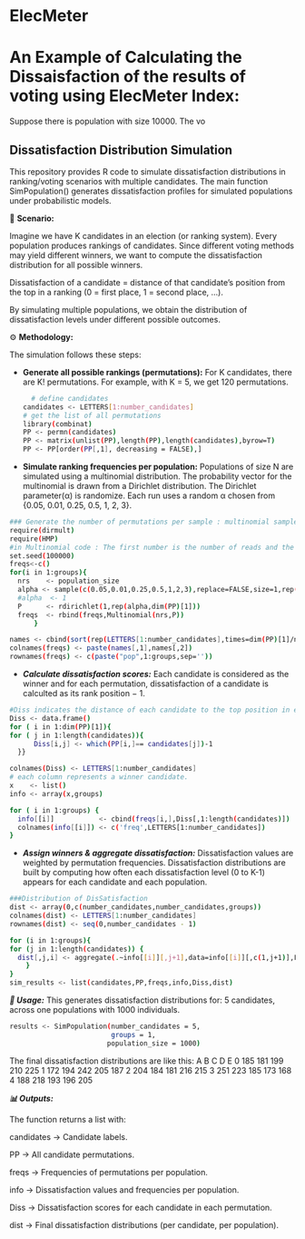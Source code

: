 # ElecMeter

# An Example of Calculating the Dissaisfaction of the results of voting using ElecMeter Index:
Suppose there is population with size 10000. The vo


## Dissatisfaction Distribution Simulation

This repository provides R code to simulate dissatisfaction distributions in ranking/voting scenarios with multiple candidates. The main function SimPopulation() generates dissatisfaction profiles for simulated populations under probabilistic models.

📖 **Scenario:**

Imagine we have K candidates in an election (or ranking system). Every population produces rankings of candidates. Since different voting methods may yield different winners, we want to compute the dissatisfaction distribution for all possible winners.

Dissatisfaction of a candidate = distance of that candidate’s position from the top in a ranking (0 = first place, 1 = second place, …).

By simulating multiple populations, we obtain the distribution of dissatisfaction levels under different possible outcomes.

⚙️ **Methodology:**

The simulation follows these steps:

- **Generate all possible rankings (permutations):** For K candidates, there are K! permutations. For example, with K = 5, we get 120 permutations.
  ```bash
    # define candidates
  candidates <- LETTERS[1:number_candidates]
  # get the list of all permutations
  library(combinat)
  PP <- permn(candidates)
  PP <- matrix(unlist(PP),length(PP),length(candidates),byrow=T)
  PP <- PP[order(PP[,1], decreasing = FALSE),]
  ```
- **Simulate ranking frequencies per population:** Populations of size N are simulated using a multinomial distribution.
The probability vector for the multinomial is drawn from a Dirichlet distribution. The Dirichlet parameter(α) is randomize. Each run uses a random α chosen from {0.05, 0.01, 0.25, 0.5, 1, 2, 3}.
```bash
### Generate the number of permutations per sample : multinomial sample
require(dirmult)
require(HMP)
#in Multinomial code : The first number is the number of reads and the second is the number of subject
set.seed(100000)
freqs<-c()
for(i in 1:groups){
  nrs    <- population_size
  alpha <- sample(c(0.05,0.01,0.25,0.5,1,2,3),replace=FALSE,size=1,rep(0.15,7))
  #alpha  <- 1
  P      <- rdirichlet(1,rep(alpha,dim(PP)[1]))
  freqs  <- rbind(freqs,Multinomial(nrs,P))
      }

names <- cbind(sort(rep(LETTERS[1:number_candidates],times=dim(PP)[1]/number_candidates)),rep(1:(dim(PP)[1]/number_candidates),times=number_candidates))
colnames(freqs) <- paste(names[,1],names[,2])
rownames(freqs) <- c(paste("pop",1:groups,sep=''))

```
-  ***Calculate dissatisfaction scores:*** Each candidate is considered as the winner and for each permutation, dissatisfaction of a candidate is calculted as its rank position − 1.
``` bash
#Diss indicates the distance of each candidate to the top position in each permutation
Diss <- data.frame()
for ( i in 1:dim(PP)[1]){
for ( j in 1:length(candidates)){
      Diss[i,j] <- which(PP[i,]== candidates[j])-1
  }}

colnames(Diss) <- LETTERS[1:number_candidates]
# each column represents a winner candidate.
x    <- list()
info <- array(x,groups)

for ( i in 1:groups) {
  info[[i]]           <- cbind(freqs[i,],Diss[,1:length(candidates)])
  colnames(info[[i]]) <- c('freq',LETTERS[1:number_candidates])
}
```

- ***Assign winners & aggregate dissatisfaction:*** Dissatisfaction values are weighted by permutation frequencies. Dissatisfaction distributions are built by computing how often each dissatisfaction level (0 to K-1) appears for each candidate and each population.
``` bash
###Distribution of DisSatisfaction
dist <- array(0,c(number_candidates,number_candidates,groups))
colnames(dist) <- LETTERS[1:number_candidates]
rownames(dist) <- seq(0,number_candidates - 1)

for (i in 1:groups){
for (j in 1:length(candidates)) {
  dist[,j,i] <- aggregate(.~info[[i]][,j+1],data=info[[i]][,c(1,j+1)],FUN=sum)[,2]
    }
}
sim_results <- list(candidates,PP,freqs,info,Diss,dist)
```


***🚀 Usage:*** This generates dissatisfaction distributions for: 5 candidates, across one populations with 1000 individuals.
``` bash
results <- SimPopulation(number_candidates = 5,
                         groups = 1,
                        population_size = 1000)
```
The final dissatisfaction distributions are like this:
    A   B   C   D   E
0 185 181 199 210 225
1 172 194 242 205 187
2 204 184 181 216 215
3 251 223 185 173 168
4 188 218 193 196 205


***📊 Outputs:***

The function returns a list with:

candidates → Candidate labels.

PP → All candidate permutations.

freqs → Frequencies of permutations per population.

info → Dissatisfaction values and frequencies per population.

Diss → Dissatisfaction scores for each candidate in each permutation.

dist → Final dissatisfaction distributions (per candidate, per population).


